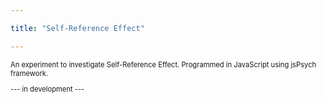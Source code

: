 ```yaml
---

title: "Self-Reference Effect"

---
```


<p style="font-size: 80%;">An experiment to investigate Self-Reference Effect. Programmed in JavaScript using jsPsych framework.</p>

<p style="font-size: 80%;">--- in development --- </p>
